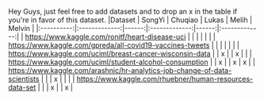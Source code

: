 Hey Guys, just feel free to add datasets and to drop an x in the table if you're in favor of this dataset.
|Dataset |      SongYi     |  Chuqiao | Lukas     |  Melih | Melvin     |
|:----------:|:-------------:|------:|:-------------:|------:|:-------------:|
| https://www.kaggle.com/ronitf/heart-disease-uci |   |  |   |  |   |
| https://www.kaggle.com/gpreda/all-covid19-vaccines-tweets |   |  |   |   |   |
| https://www.kaggle.com/uciml/breast-cancer-wisconsin-data |   | x |   | x  |   |
| https://www.kaggle.com/uciml/student-alcohol-consumption |  | x |   |  x |  x |
| https://www.kaggle.com/arashnic/hr-analytics-job-change-of-data-scientists |  |  | x |   |   |
| https://www.kaggle.com/rhuebner/human-resources-data-set |  |  | x |   |  x |

